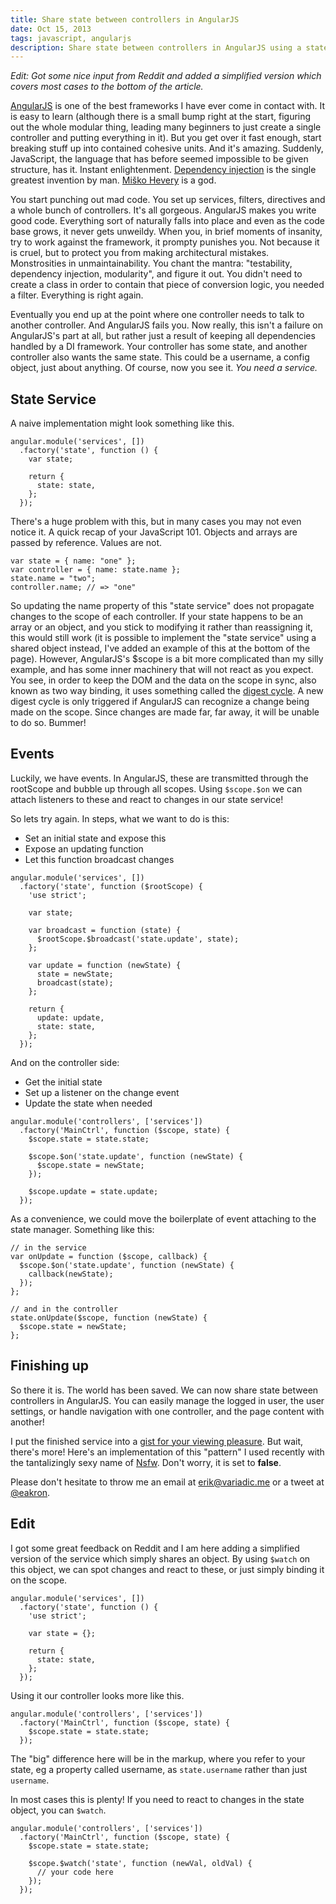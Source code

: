 ```yaml
---
title: Share state between controllers in AngularJS
date: Oct 15, 2013
tags: javascript, angularjs
description: Share state between controllers in AngularJS using a state service. 
---
```


_Edit: Got some nice input from Reddit and added a simplified version which covers most cases to the bottom of the article._

[AngularJS][angularjs] is one of the best frameworks I have ever come in contact with. It is easy to learn (although there is a small bump right at the start, figuring out the whole modular thing, leading many beginners to just create a single controller and putting everything in it). But you get over it fast enough, start breaking stuff up into contained cohesive units. And it's amazing. Suddenly, JavaScript, the language that has before seemed impossible to be given structure, has it. Instant enlightenment. [Dependency injection][di] is the single greatest invention by man. [Miško Hevery][misko] is a god.

You start punching out mad code. You set up services, filters, directives and a whole bunch of controllers. It's all gorgeous. AngularJS makes you write good code. Everything sort of naturally falls into place and even as the code base grows, it never gets unweildy. When you, in brief moments of insanity, try to work against the framework, it prompty punishes you. Not because it is cruel, but to protect you from making architectural mistakes. Monstrosities in unmaintainability. You chant the mantra: "testability, dependency injection, modularity", and figure it out. You didn't need to create a class in order to contain that piece of conversion logic, you needed a filter. Everything is right again.

Eventually you end up at the point where one controller needs to talk to another controller. And AngularJS fails you. Now really, this isn't a failure on AngularJS's part at all, but rather just a result of keeping all dependencies handled by a DI framework. Your controller has some state, and another controller also wants the same state. This could be a username, a config object, just about anything. Of course, now you see it. _You need a service._

## State Service

A naive implementation might look something like this. 

~~~~~{.javascript}
angular.module('services', [])
  .factory('state', function () {
    var state;

    return {
      state: state,
    };
  });
~~~~~

There's a huge problem with this, but in many cases you may not even notice it. A quick recap of your JavaScript 101. Objects and arrays are passed by reference. Values are not.

~~~~~{.javascript}
var state = { name: "one" };
var controller = { name: state.name };
state.name = "two";
controller.name; // => "one"
~~~~~

So updating the name property of this "state service" does not propagate changes to the scope of each controller. If your state happens to be an array or an object, and you stick to modifying it rather than reassigning it, this would still work (it is possible to implement the "state service" using a shared object instead, I've added an example of this at the bottom of the page). However, AngularJS's $scope is a bit more complicated than my silly example, and has some inner machinery that will not react as you expect. You see, in order to keep the DOM and the data on the scope in sync, also known as two way binding, it uses something called the [digest cycle][concepts]. A new digest cycle is only triggered if AngularJS can recognize a change being made on the scope. Since changes are made far, far away, it will be unable to do so. Bummer!

## Events

Luckily, we have events. In AngularJS, these are transmitted through the rootScope and bubble up through all scopes. Using `$scope.$on` we can attach listeners to these and react to changes in our state service!

So lets try again. In steps, what we want to do is this:

* Set an initial state and expose this
* Expose an updating function
* Let this function broadcast changes

~~~~~{.javascript}
angular.module('services', [])
  .factory('state', function ($rootScope) {
    'use strict';

    var state;

    var broadcast = function (state) {
      $rootScope.$broadcast('state.update', state);
    };

    var update = function (newState) {
      state = newState;
      broadcast(state);
    };
    
    return {
      update: update,
      state: state,
    };
  });
~~~~~

And on the controller side:

* Get the initial state
* Set up a listener on the change event
* Update the state when needed

~~~~~{.javascript}
angular.module('controllers', ['services'])
  .factory('MainCtrl', function ($scope, state) {
    $scope.state = state.state;
    
    $scope.$on('state.update', function (newState) {
      $scope.state = newState;
    });
    
    $scope.update = state.update;
  });
~~~~~

As a convenience, we could move the boilerplate of event attaching to the state manager. Something like this:

~~~~~{.javascript}
// in the service
var onUpdate = function ($scope, callback) {
  $scope.$on('state.update', function (newState) {
    callback(newState);
  });
};

// and in the controller
state.onUpdate($scope, function (newState) {
  $scope.state = newState;
};
~~~~~

## Finishing up

So there it is. The world has been saved. We can now share state between controllers in AngularJS. You can easily manage the logged in user, the user settings, or handle navigation with one controller, and the page content with another!

I put the finished service into a [gist for your viewing pleasure][gist]. But wait, there's more! Here's an implementation of this "pattern" I used recently with the tantalizingly sexy name of [Nsfw][nsfw]. Don't worry, it is set to __false__.

Please don't hesitate to throw me an email at <erik@variadic.me> or a tweet at [@eakron][twitter].

## Edit

I got some great feedback on Reddit and I am here adding a simplified version of the service which simply shares an object. By using `$watch` on this object, we can spot changes and react to these, or just simply binding it on the scope.

~~~~~{.javascript}
angular.module('services', [])
  .factory('state', function () {
    'use strict';

    var state = {};
    
    return {
      state: state,
    };
  });
~~~~~

Using it our controller looks more like this.

~~~~~{.javascript}
angular.module('controllers', ['services'])
  .factory('MainCtrl', function ($scope, state) {
    $scope.state = state.state;
  });
~~~~~

The "big" difference here will be in the markup, where you refer to your state, eg a property called username, as `state.username` rather than just `username`.

In most cases this is plenty! If you need to react to changes in the state object, you can `$watch`.

~~~~~{.javascript}
angular.module('controllers', ['services'])
  .factory('MainCtrl', function ($scope, state) {
    $scope.state = state.state;

    $scope.$watch('state', function (newVal, oldVal) {
      // your code here
    });
  });
~~~~~

[angularjs]: http://angularjs.org/
[di]: http://docs.angularjs.org/guide/di
[misko]: https://twitter.com/mhevery
[concepts]: http://docs.angularjs.org/guide/concepts
[gist]: https://gist.github.com/eakron/6989249
[nsfw]: https://gist.github.com/eakron/6989424
[twitter]: https://twitter.com/eakron
